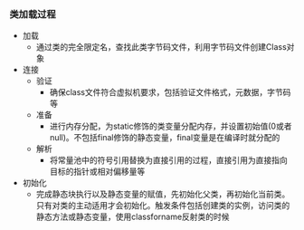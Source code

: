 ### 类加载过程

- 加载
  - 通过类的完全限定名，查找此类字节码文件，利用字节码文件创建Class对象
- 连接
  - 验证
    - 确保class文件符合虚拟机要求，包括验证文件格式，元数据，字节码等
  - 准备
    - 进行内存分配，为static修饰的类变量分配内存，并设置初始值(0或者null)。不包括final修饰的静态变量，final变量是在编译时就分配的
  - 解析
    - 将常量池中的符号引用替换为直接引用的过程，直接引用为直接指向目标的指针或相对偏移量等
- 初始化
  - 完成静态块执行以及静态变量的赋值，先初始化父类，再初始化当前类。只有对类的主动适用才会初始化。触发条件包括创建类的实例，访问类的静态方法或静态变量，使用classforname反射类的时候